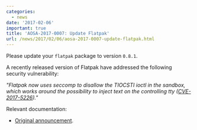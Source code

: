 ```yaml
---
categories:
  - news
date: '2017-02-06'
important: true
title: 'AOSA-2017-0007: Update Flatpak'
url: /news/2017/02/06/aosa-2017-0007-update-flatpak.html
---
```



Please update your `flatpak` package to version `0.8.1`.

A recently released version of Flatpak have addressed the following security vulnerability:

*"Flatpak now uses seccomp to disallow the TIOCSTI ioctl in the sandbox,
which works around the possibility to inject text on the controlling
tty ([CVE-2017-5226](https://cve.mitre.org/cgi-bin/cvename.cgi?name=CVE-2017-5226))."*

Relevant documentation:

- [Original announcement](https://github.com/flatpak/flatpak/releases/tag/0.8.1).